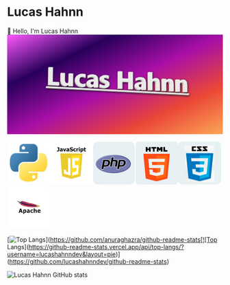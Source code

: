 # Lucas Hahnn
👋 Hello, I'm Lucas Hahnn
![capa](https://github.com/lucashahnndev/Lucas-Hahnn-DEV/blob/main/image/lucas%20hahnn.png)

![python](https://github.com/lucashahnndev/Lucas-Hahnn-DEV/blob/main/image/python.png)![Javascript](https://github.com/lucashahnndev/Lucas-Hahnn-DEV/blob/main/image/javascript.png)![PHP](https://github.com/lucashahnndev/Lucas-Hahnn-DEV/blob/main/image/php.png)![HTML](https://github.com/lucashahnndev/Lucas-Hahnn-DEV/blob/main/image/html.png)![CSS](https://github.com/lucashahnndev/Lucas-Hahnn-DEV/blob/main/image/css.png)![Apache](https://github.com/lucashahnndev/Lucas-Hahnn-DEV/blob/main/image/apache.png)
<!---
Lucas-Hahnn-DEV/Lucas-Hahnn-DEV is a ✨ special ✨ repository because its `README.md` (this file) appears on your GitHub profile.
You can click the Preview link to take a look at your changes.
--->
[![Top Langs](https://github-readme-stats.vercel.app/api/top-langs/?username=lucashahnndev)](https://github.com/anuraghazra/github-readme-stats[![Top Langs](https://github-readme-stats.vercel.app/api/top-langs/?username=lucashahnndev&layout=pie)](https://github.com/lucashahnndev/github-readme-stats)


![Lucas Hahnn GitHub stats](https://github-readme-stats.vercel.app/api?username=lucashahnndev&show_icons=true&theme=transparent)

